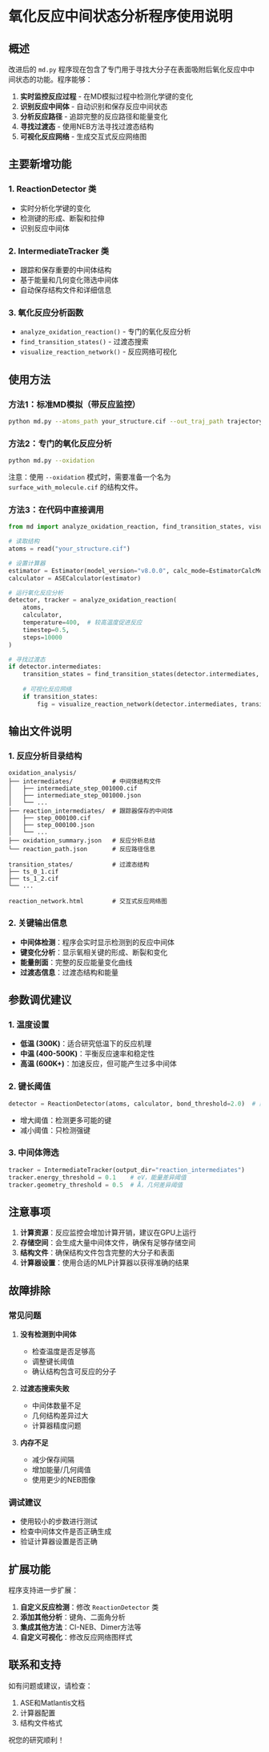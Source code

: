 # 氧化反应中间状态分析程序使用说明

## 概述

改进后的 `md.py` 程序现在包含了专门用于寻找大分子在表面吸附后氧化反应中中间状态的功能。程序能够：

1. **实时监控反应过程** - 在MD模拟过程中检测化学键的变化
2. **识别反应中间体** - 自动识别和保存反应中间状态
3. **分析反应路径** - 追踪完整的反应路径和能量变化
4. **寻找过渡态** - 使用NEB方法寻找过渡态结构
5. **可视化反应网络** - 生成交互式反应网络图

## 主要新增功能

### 1. ReactionDetector 类
- 实时分析化学键的变化
- 检测键的形成、断裂和拉伸
- 识别反应中间体

### 2. IntermediateTracker 类
- 跟踪和保存重要的中间体结构
- 基于能量和几何变化筛选中间体
- 自动保存结构文件和详细信息

### 3. 氧化反应分析函数
- `analyze_oxidation_reaction()` - 专门的氧化反应分析
- `find_transition_states()` - 过渡态搜索
- `visualize_reaction_network()` - 反应网络可视化

## 使用方法

### 方法1：标准MD模拟（带反应监控）

```bash
python md.py --atoms_path your_structure.cif --out_traj_path trajectory.xyz --temperature 400 --run_steps 10000
```

### 方法2：专门的氧化反应分析

```bash
python md.py --oxidation
```

注意：使用 `--oxidation` 模式时，需要准备一个名为 `surface_with_molecule.cif` 的结构文件。

### 方法3：在代码中直接调用

```python
from md import analyze_oxidation_reaction, find_transition_states, visualize_reaction_network

# 读取结构
atoms = read("your_structure.cif")

# 设置计算器
estimator = Estimator(model_version="v8.0.0", calc_mode=EstimatorCalcMode.CRYSTAL_U0_PLUS_D3)
calculator = ASECalculator(estimator)

# 运行氧化反应分析
detector, tracker = analyze_oxidation_reaction(
    atoms, 
    calculator, 
    temperature=400,  # 较高温度促进反应
    timestep=0.5, 
    steps=10000
)

# 寻找过渡态
if detector.intermediates:
    transition_states = find_transition_states(detector.intermediates, calculator)
    
    # 可视化反应网络
    if transition_states:
        fig = visualize_reaction_network(detector.intermediates, transition_states)
```

## 输出文件说明

### 1. 反应分析目录结构
```
oxidation_analysis/
├── intermediates/           # 中间体结构文件
│   ├── intermediate_step_001000.cif
│   ├── intermediate_step_001000.json
│   └── ...
├── reaction_intermediates/  # 跟踪器保存的中间体
│   ├── step_000100.cif
│   ├── step_000100.json
│   └── ...
├── oxidation_summary.json   # 反应分析总结
└── reaction_path.json       # 反应路径信息

transition_states/           # 过渡态结构
├── ts_0_1.cif
├── ts_1_2.cif
└── ...

reaction_network.html        # 交互式反应网络图
```

### 2. 关键输出信息

- **中间体检测**：程序会实时显示检测到的反应中间体
- **键变化分析**：显示氧相关键的形成、断裂和变化
- **能量剖面**：完整的反应能量变化曲线
- **过渡态信息**：过渡态结构和能量

## 参数调优建议

### 1. 温度设置
- **低温 (300K)**：适合研究低温下的反应机理
- **中温 (400-500K)**：平衡反应速率和稳定性
- **高温 (600K+)**：加速反应，但可能产生过多中间体

### 2. 键长阈值
```python
detector = ReactionDetector(atoms, calculator, bond_threshold=2.0)  # 默认2.0 Å
```
- 增大阈值：检测更多可能的键
- 减小阈值：只检测强键

### 3. 中间体筛选
```python
tracker = IntermediateTracker(output_dir="reaction_intermediates")
tracker.energy_threshold = 0.1    # eV，能量差异阈值
tracker.geometry_threshold = 0.5  # Å，几何差异阈值
```

## 注意事项

1. **计算资源**：反应监控会增加计算开销，建议在GPU上运行
2. **存储空间**：会生成大量中间体文件，确保有足够存储空间
3. **结构文件**：确保结构文件包含完整的大分子和表面
4. **计算器设置**：使用合适的MLP计算器以获得准确的结果

## 故障排除

### 常见问题

1. **没有检测到中间体**
   - 检查温度是否足够高
   - 调整键长阈值
   - 确认结构包含可反应的分子

2. **过渡态搜索失败**
   - 中间体数量不足
   - 几何结构差异过大
   - 计算器精度问题

3. **内存不足**
   - 减少保存间隔
   - 增加能量/几何阈值
   - 使用更少的NEB图像

### 调试建议

- 使用较小的步数进行测试
- 检查中间体文件是否正确生成
- 验证计算器设置是否正确

## 扩展功能

程序支持进一步扩展：

1. **自定义反应检测**：修改 `ReactionDetector` 类
2. **添加其他分析**：键角、二面角分析
3. **集成其他方法**：CI-NEB、Dimer方法等
4. **自定义可视化**：修改反应网络图样式

## 联系和支持

如有问题或建议，请检查：
1. ASE和Matlantis文档
2. 计算器配置
3. 结构文件格式

祝您的研究顺利！
